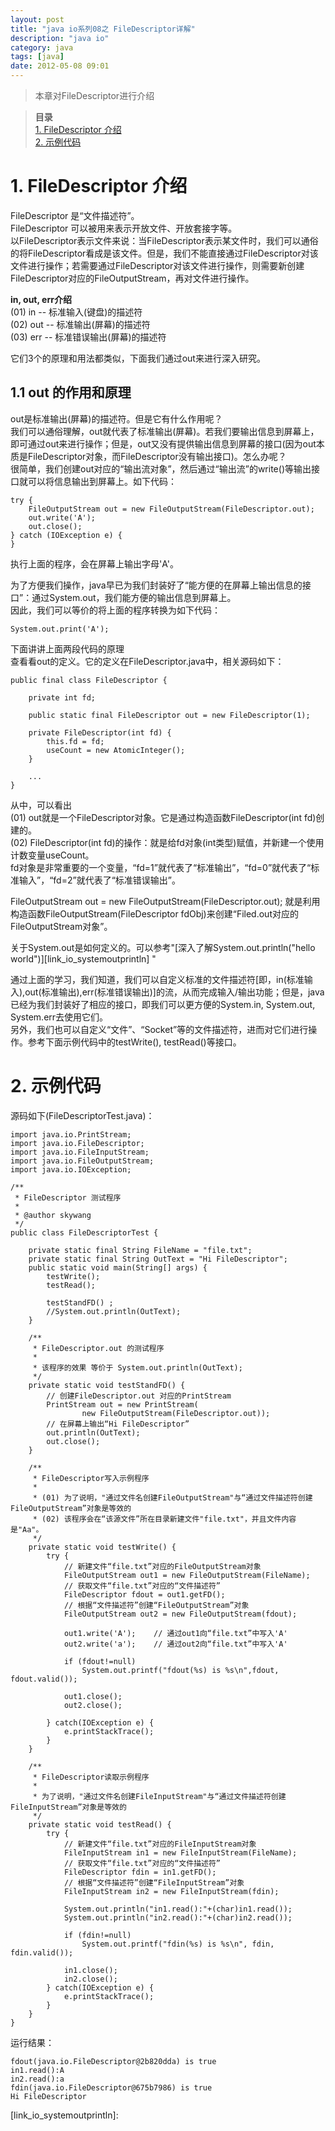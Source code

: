 ```yaml
---
layout: post
title: "java io系列08之 FileDescriptor详解"
description: "java io"
category: java
tags: [java]
date: 2012-05-08 09:01
---
```


> 本章对FileDescriptor进行介绍

> **目录**  
[1. FileDescriptor 介绍](#anchor1)   
[2. 示例代码](#anchor2)   

<a name="anchor1"></a>
# 1. FileDescriptor 介绍

FileDescriptor 是“文件描述符”。  
FileDescriptor 可以被用来表示开放文件、开放套接字等。  
以FileDescriptor表示文件来说：当FileDescriptor表示某文件时，我们可以通俗的将FileDescriptor看成是该文件。但是，我们不能直接通过FileDescriptor对该文件进行操作；若需要通过FileDescriptor对该文件进行操作，则需要新创建FileDescriptor对应的FileOutputStream，再对文件进行操作。


**in, out, err介绍**  
(01) in  -- 标准输入(键盘)的描述符  
(02) out -- 标准输出(屏幕)的描述符  
(03) err -- 标准错误输出(屏幕)的描述符

它们3个的原理和用法都类似，下面我们通过out来进行深入研究。

 

## 1.1 out 的作用和原理

out是标准输出(屏幕)的描述符。但是它有什么作用呢？  
我们可以通俗理解，out就代表了标准输出(屏幕)。若我们要输出信息到屏幕上，即可通过out来进行操作；但是，out又没有提供输出信息到屏幕的接口(因为out本质是FileDescriptor对象，而FileDescriptor没有输出接口)。怎么办呢？  
很简单，我们创建out对应的“输出流对象”，然后通过“输出流”的write()等输出接口就可以将信息输出到屏幕上。如下代码：

    try {
        FileOutputStream out = new FileOutputStream(FileDescriptor.out);
        out.write('A');
        out.close();
    } catch (IOException e) {
    }

执行上面的程序，会在屏幕上输出字母'A'。

为了方便我们操作，java早已为我们封装好了“能方便的在屏幕上输出信息的接口”：通过System.out，我们能方便的输出信息到屏幕上。  
因此，我们可以等价的将上面的程序转换为如下代码：

    System.out.print('A');

 

下面讲讲上面两段代码的原理  
查看看out的定义。它的定义在FileDescriptor.java中，相关源码如下：

    public final class FileDescriptor {

        private int fd;

        public static final FileDescriptor out = new FileDescriptor(1);
        
        private FileDescriptor(int fd) {
            this.fd = fd;
            useCount = new AtomicInteger();
        }

        ...
    }

从中，可以看出  
(01) out就是一个FileDescriptor对象。它是通过构造函数FileDescriptor(int fd)创建的。  
(02) FileDescriptor(int fd)的操作：就是给fd对象(int类型)赋值，并新建一个使用计数变量useCount。  
fd对象是非常重要的一个变量，“fd=1”就代表了“标准输出”，“fd=0”就代表了“标准输入”，“fd=2”就代表了“标准错误输出”。

FileOutputStream out = new FileOutputStream(FileDescriptor.out); 就是利用构造函数FileOutputStream(FileDescriptor fdObj)来创建“Filed.out对应的FileOutputStream对象”。

关于System.out是如何定义的。可以参考"[深入了解System.out.println("hello world")][link_io_systemoutprintln] "

通过上面的学习，我们知道，我们可以自定义标准的文件描述符[即，in(标准输入),out(标准输出),err(标准错误输出)]的流，从而完成输入/输出功能；但是，java已经为我们封装好了相应的接口，即我们可以更方便的System.in, System.out, System.err去使用它们。  
另外，我们也可以自定义“文件”、“Socket”等的文件描述符，进而对它们进行操作。参考下面示例代码中的testWrite(), testRead()等接口。

 

<a name="anchor2"></a>
# 2. 示例代码

源码如下(FileDescriptorTest.java)： 

    import java.io.PrintStream;
    import java.io.FileDescriptor;
    import java.io.FileInputStream;
    import java.io.FileOutputStream;
    import java.io.IOException;

    /**
     * FileDescriptor 测试程序
     *
     * @author skywang
     */
    public class FileDescriptorTest {

        private static final String FileName = "file.txt";
        private static final String OutText = "Hi FileDescriptor";
        public static void main(String[] args) {
            testWrite();
            testRead();

            testStandFD() ;
            //System.out.println(OutText);
        }

        /**
         * FileDescriptor.out 的测试程序
         *
         * 该程序的效果 等价于 System.out.println(OutText);
         */
        private static void testStandFD() {
            // 创建FileDescriptor.out 对应的PrintStream
            PrintStream out = new PrintStream(
                    new FileOutputStream(FileDescriptor.out));
            // 在屏幕上输出“Hi FileDescriptor”
            out.println(OutText);
            out.close();
        }

        /**
         * FileDescriptor写入示例程序
         * 
         * (01) 为了说明，"通过文件名创建FileOutputStream"与“通过文件描述符创建FileOutputStream”对象是等效的
         * (02) 该程序会在“该源文件”所在目录新建文件"file.txt"，并且文件内容是"Aa"。
         */
        private static void testWrite() {
            try {
                // 新建文件“file.txt”对应的FileOutputStream对象
                FileOutputStream out1 = new FileOutputStream(FileName);
                // 获取文件“file.txt”对应的“文件描述符”
                FileDescriptor fdout = out1.getFD();
                // 根据“文件描述符”创建“FileOutputStream”对象
                FileOutputStream out2 = new FileOutputStream(fdout);

                out1.write('A');    // 通过out1向“file.txt”中写入'A'
                out2.write('a');    // 通过out2向“file.txt”中写入'A'

                if (fdout!=null)
                    System.out.printf("fdout(%s) is %s\n",fdout, fdout.valid());

                out1.close();
                out2.close();

            } catch(IOException e) {
                e.printStackTrace();
            }
        }

        /**
         * FileDescriptor读取示例程序
         *
         * 为了说明，"通过文件名创建FileInputStream"与“通过文件描述符创建FileInputStream”对象是等效的
         */
        private static void testRead() {
            try {
                // 新建文件“file.txt”对应的FileInputStream对象
                FileInputStream in1 = new FileInputStream(FileName);
                // 获取文件“file.txt”对应的“文件描述符”
                FileDescriptor fdin = in1.getFD();
                // 根据“文件描述符”创建“FileInputStream”对象
                FileInputStream in2 = new FileInputStream(fdin);

                System.out.println("in1.read():"+(char)in1.read());
                System.out.println("in2.read():"+(char)in2.read());

                if (fdin!=null)
                    System.out.printf("fdin(%s) is %s\n", fdin, fdin.valid());

                in1.close();
                in2.close();
            } catch(IOException e) {
                e.printStackTrace();
            }
        }
    }

运行结果：

    fdout(java.io.FileDescriptor@2b820dda) is true
    in1.read():A
    in2.read():a
    fdin(java.io.FileDescriptor@675b7986) is true
    Hi FileDescriptor

 

 
[link_io_systemoutprintln]: 
